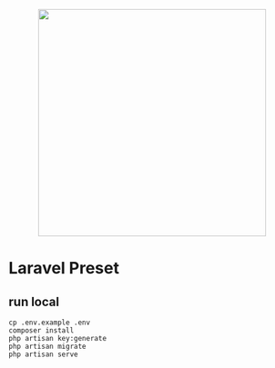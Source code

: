 <p align="center"><img src="https://res.cloudinary.com/dtfbvvkyp/image/upload/v1566331377/laravel-logolockup-cmyk-red.svg" width="400"></p>

# Laravel Preset

## run local

```
cp .env.example .env
composer install
php artisan key:generate
php artisan migrate
php artisan serve
```
